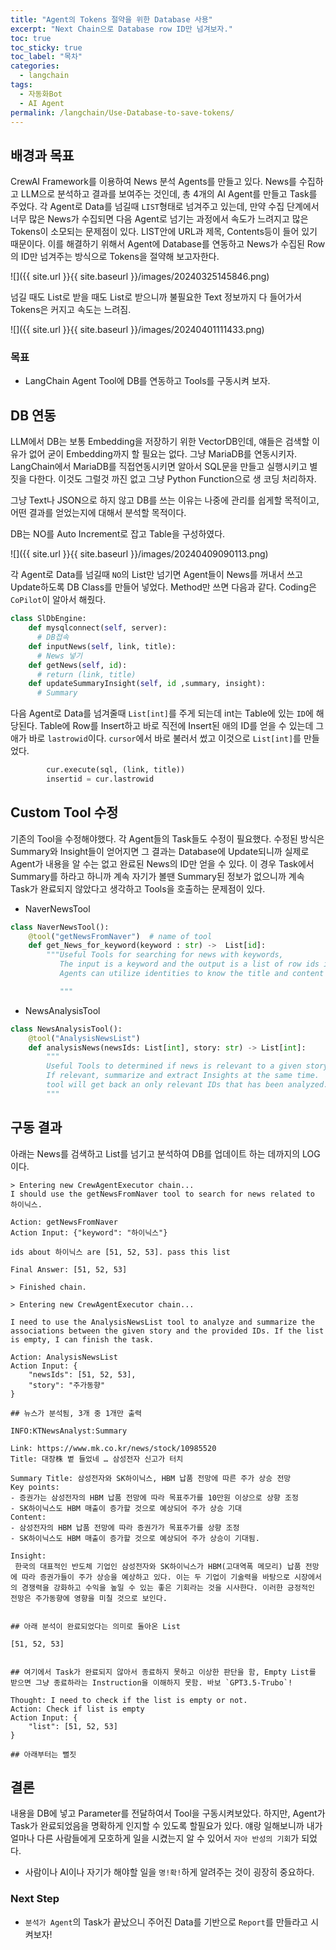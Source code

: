 ```yaml
---
title: "Agent의 Tokens 절약을 위한 Database 사용"
excerpt: "Next Chain으로 Database row ID만 넘겨보자."
toc: true
toc_sticky: true
toc_label: "목차"
categories:
  - langchain
tags:
  - 자동화Bot
  - AI Agent
permalink: /langchain/Use-Database-to-save-tokens/
---
```


## 배경과 목표

 CrewAI Framework를 이용하여 News 분석 Agents를 만들고 있다. News를 수집하고 LLM으로 분석하고 결과를 보여주는 것인데, 총 4개의 AI Agent를 만들고 Task를 주었다. 각 Agent로 Data를 넘길때 `LIST`형태로 넘겨주고 있는데, 만약 수집 단계에서 너무 많은 News가 수집되면 다음 Agent로 넘기는 과정에서 속도가 느려지고 많은 Tokens이 소모되는 문제점이 있다. LIST안에 URL과 제목, Contents등이 들어 있기 때문이다. 이를 해결하기 위해서 Agent에 Database를 연동하고 News가 수집된 Row의 ID만 넘겨주는 방식으로 Tokens을 절약해 보고자한다.

![]({{ site.url }}{{ site.baseurl }}/images/20240325145846.png)

넘길 때도 List로 받을 때도 List로 받으니까 불필요한 Text 정보까지 다 들어가서 Tokens은 커지고 속도는 느려짐.

![]({{ site.url }}{{ site.baseurl }}/images/20240401111433.png)

### 목표

- LangChain Agent Tool에 DB를 연동하고 Tools를 구동시켜 보자.

## DB 연동

 LLM에서 DB는 보통 Embedding을 저장하기 위한 VectorDB인데, 얘들은 검색할 이유가 없어 굳이 Embedding까지 할 필요는 없다. 그냥 MariaDB를 연동시키자. LangChain에서 MariaDB를 직접연동시키면 알아서 SQL문을 만들고 실행시키고 별 짓을 다한다. 이것도 그럴것 까진 없고 그냥 Python Function으로 생 코딩 처리하자.

그냥 Text나 JSON으로 하지 않고 DB를 쓰는 이유는 나중에 관리를 쉽게할 목적이고, 어떤 결과를 얻었는지에 대해서 분석할 목적이다.

DB는 NO를 Auto Increment로 잡고 Table을 구성하였다.

![]({{ site.url }}{{ site.baseurl }}/images/20240409090113.png)

 각 Agent로 Data를 넘길때 `NO`의 List만 넘기면 Agent들이 News를 꺼내서 쓰고 Update하도록 DB Class를 만들어 넣었다. Method만 쓰면 다음과 같다. Coding은 `CoPilot`이 알아서 해줬다.

```python
class SlDbEngine:
    def mysqlconnect(self, server):
      # DB접속
    def inputNews(self, link, title):
      # News 넣기
    def getNews(self, id):
      # return (link, title)
    def updateSummaryInsight(self, id ,summary, insight):
      # Summary 
```

다음 Agent로 Data를 넘겨줄때 `List[int]`를 주게 되는데 int는 Table에 있는 `ID`에 해당된다. Table에 Row를 Insert하고 바로 직전에 Insert된 애의 ID를 얻을 수 있는데 그 애가 바로 `lastrowid`이다. `cursor`에서 바로 불러서 썼고 이것으로 `List[int]`를 만들었다.

```python
        cur.execute(sql, (link, title))
        insertid = cur.lastrowid
```


## Custom Tool 수정

기존의 Tool을 수정해야했다. 각 Agent들의 Task들도 수정이 필요했다. 수정된 방식은 Summary와 Insight들이 얻어지면 그 결과는 Database에 Update되니까 실제로 Agent가 내용을 알 수는 없고 완료된 News의 ID만 얻을 수 있다. 이 경우 Task에서 Summary를 하라고 하니까 계속 자기가 볼땐 Summary된 정보가 없으니까 계속 Task가 완료되지 않았다고 생각하고 Tools을 호출하는 문제점이 있다.

- NaverNewsTool

```python
class NaverNewsTool():
    @tool("getNewsFromNaver")  # name of tool
    def get_News_for_keyword(keyword : str) ->  List[id]:
        """Useful Tools for searching for news with keywords,
           The input is a keyword and the output is a list of row ids in the database. 
           Agents can utilize identities to know the title and content of news.

           """
```

- NewsAnalysisTool

```python
class NewsAnalysisTool():
    @tool("AnalysisNewsList")
    def analysisNews(newsIds: List[int], story: str) -> List[int]:
        """
        Useful Tools to determined if news is relevant to a given story.
        If relevant, summarize and extract Insights at the same time.
        tool will get back an only relevant IDs that has been analyzed. 
        """
```

## 구동 결과

아래는 News를 검색하고 List를 넘기고 분석하여 DB를 업데이트 하는 데까지의 LOG이다.  

```
> Entering new CrewAgentExecutor chain...
I should use the getNewsFromNaver tool to search for news related to 하이닉스.

Action: getNewsFromNaver
Action Input: {"keyword": "하이닉스"}

ids about 하이닉스 are [51, 52, 53]. pass this list

Final Answer: [51, 52, 53]

> Finished chain.

> Entering new CrewAgentExecutor chain...

I need to use the AnalysisNewsList tool to analyze and summarize the associations between the given story and the provided IDs. If the list is empty, I can finish the task.

Action: AnalysisNewsList
Action Input: {
    "newsIds": [51, 52, 53],
    "story": "주가동향"
}

## 뉴스가 분석됨, 3개 중 1개만 출력

INFO:KTNewsAnalyst:Summary

Link: https://www.mk.co.kr/news/stock/10985520
Title: 대장株 볕 들었네 … 삼성전자 신고가 터치

Summary Title: 삼성전자와 SK하이닉스, HBM 납품 전망에 따른 주가 상승 전망
Key points: 
- 증권가는 삼성전자의 HBM 납품 전망에 따라 목표주가를 10만원 이상으로 상향 조정
- SK하이닉스도 HBM 매출이 증가할 것으로 예상되어 주가 상승 기대
Content:
- 삼성전자의 HBM 납품 전망에 따라 증권가가 목표주가를 상향 조정
- SK하이닉스도 HBM 매출이 증가할 것으로 예상되어 주가 상승이 기대됨.

Insight:
 한국의 대표적인 반도체 기업인 삼성전자와 SK하이닉스가 HBM(고대역폭 메모리) 납품 전망에 따라 증권가들이 주가 상승을 예상하고 있다. 이는 두 기업이 기술력을 바탕으로 시장에서의 경쟁력을 강화하고 수익을 높일 수 있는 좋은 기회라는 것을 시사한다. 이러한 긍정적인 전망은 주가동향에 영향을 미칠 것으로 보인다.
 

## 아래 분석이 완료되었다는 의미로 돌아온 List

[51, 52, 53]


## 여기에서 Task가 완료되지 않아서 종료하지 못하고 이상한 판단을 함, Empty List를 받으면 그냥 종료하라는 Instruction을 이해하지 못함. 바보 `GPT3.5-Trubo`!

Thought: I need to check if the list is empty or not.
Action: Check if list is empty
Action Input: {
    "list": [51, 52, 53]
} 

## 아래부터는 뻘짓

```

## 결론

내용을 DB에 넣고 Parameter를 전달하여서 Tool을 구동시켜보았다. 하지만, Agent가 Task가 완료되었음을 명확하게 인지할 수 있도록 할필요가 있다. 얘랑 일해보니까 내가 얼마나 다른 사람들에게 모호하게 일을 시켰는지 알 수 있어서 `자아 반성의 기회`가 되었다.

- 사람이나 AI이나 자기가 해야할 일을 `명!확!`하게 알려주는 것이 굉장히 중요하다.

### Next Step

- `분석가 Agent`의 Task가 끝났으니 주어진 Data를 기반으로 `Report`를 만들라고 시켜보자!
